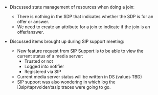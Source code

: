  * Discussed state management of resources when doing a join: 
    * There is nothing in the SDP that indicates whether the SDP is for an offer or answer.
    * We need to create an attribute for a join to indicate if the join is an offer/answer.


  * Discussed items brought up during SIP support meeting: 
    * New feature request from SIP Support is to be able to view the current status of a media server: 
      * Trusted or not
      * Logged into notifier
      * Registered via SIP
    * Current media server status will be written in DS (values TBD)
    * SIP support was also wondering in which log the i3sip/taprvoider/tasip traces were going to go.


